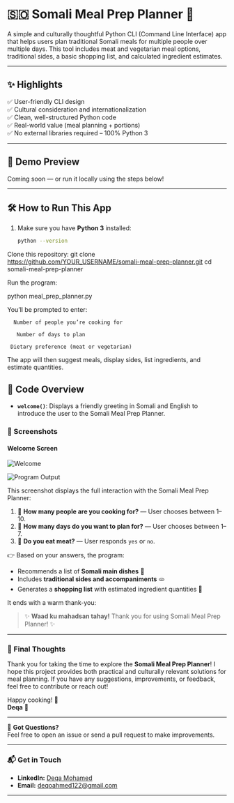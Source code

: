 
 
# 🇸🇴 Somali Meal Prep Planner 🥘

A simple and culturally thoughtful Python CLI (Command Line Interface) app that helps users plan traditional Somali meals for multiple people over multiple days. This tool includes meat and vegetarian meal options, traditional sides, a basic shopping list, and calculated ingredient estimates.

---

## ✨ Highlights

✅ User-friendly CLI design  
✅ Cultural consideration and internationalization  
✅ Clean, well-structured Python code  
✅ Real-world value (meal planning + portions)  
✅ No external libraries required – 100% Python 3  

---

## 📸 Demo Preview

Coming soon — or run it locally using the steps below!

---

## 🛠️ How to Run This App

1. Make sure you have **Python 3** installed:
   ```bash
   python --version


Clone this repository:
git clone https://github.com/YOUR_USERNAME/somali-meal-prep-planner.git
cd somali-meal-prep-planner

Run the program:

python meal_prep_planner.py

You’ll be prompted to enter:

      Number of people you’re cooking for
   
       Number of days to plan
   
     Dietary preference (meat or vegetarian)
  

The app will then suggest meals, display sides, list ingredients, and estimate quantities.



## 🧠 Code Overview

- **`welcome()`**: Displays a friendly greeting in Somali and English to introduce the user to the Somali Meal Prep Planner.

### 📸 Screenshots

#### Welcome Screen
![Welcome](screenshots.png)


![Program Output](Output.png)



This screenshot displays the full interaction with the Somali Meal Prep Planner:

1. 🧑 **How many people are you cooking for?** — User chooses between 1–10.  
2. 📅 **How many days do you want to plan for?** — User chooses between 1–7.  
3. 🥩 **Do you eat meat?** — User responds `yes` or `no`.

👉 Based on your answers, the program:
- Recommends a list of **Somali main dishes** 🍛
- Includes **traditional sides and accompaniments** 🫓
- Generates a **shopping list** with estimated ingredient quantities 🛒

It ends with a warm thank-you:
> ✨ **Waad ku mahadsan tahay!** Thank you for using Somali Meal Prep Planner! ✨

---

### 🚀 Final Thoughts

Thank you for taking the time to explore the **Somali Meal Prep Planner**! I hope this project provides both practical and culturally relevant solutions for meal planning. If you have any suggestions, improvements, or feedback, feel free to contribute or reach out!

Happy cooking! 🍳  
**Deqa** 🙏

---

💬 **Got Questions?**  
Feel free to open an issue or send a pull request to make improvements.

---

### 📬 Get in Touch

- **LinkedIn:** [Deqa Mohamed](https://www.linkedin.com/in/deqa-mohamed-13149a23b/)
- **Email:** [deqoahmed122@gmail.com](mailto:deqoahmed122@gmail.com)



---




